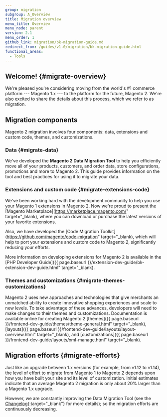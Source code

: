 ```yaml
---
group: migration
subgroup: A_Overview
title: Migration overview
menu_title: Overview
menu_node: parent
version: 2.1
menu_order: 1
github_link: migration/bk-migration-guide.md
redirect_from: /guides/v1.0/migration/bk-migration-guide.html
functional_areas:
  - Tools
---
```


## Welcome! {#migrate-overview}

We're pleased you're considering moving from the world's #1 commerce platform --- Magento 1.x --- to the platform for the future, Magento 2. We're also excited to share the details about this process, which we refer to as migration.

## Migration components

Magento 2 migration involves four components: data, extensions and custom code, themes, and customizations.

### Data {#migrate-data}
We've developed the **Magento 2 Data Migration Tool** to help you efficiently move all of your products, customers, and order data, store configurations, promotions and more to Magento 2. This guide provides information on the tool and best practices for using it to migrate your data.

### Extensions and custom code {#migrate-extensions-code}
We've been working hard with the development community to help you use your Magento 1 extensions in Magento 2. Now we're proud to present the [Magento Marketplace](https://marketplace.magento.com/" target="_blank), where you can download or purchase the latest versions of your favorite extensions.

Also, we have developed the [Code Migration Toolkit](https://github.com/magento/code-migration" target="_blank), which will help to port your extensions and custom code to Magento 2, significantly reducing your efforts.

More information on developing extensions for Magento 2 is available in the [PHP Developer Guide]({{ page.baseurl }}/extension-dev-guide/bk-extension-dev-guide.html" target="_blank).

### Themes and customizations {#migrate-themes-customizations}

Magento 2 uses new approaches and technologies that give merchants an unmatched ability to create innovative shopping experiences and scale to new levels. To take advantage of these advances, developers will need to make changes to their themes and customizations. Documentation is available online for creating Magento 2 [themes]({{ page.baseurl }}/frontend-dev-guide/themes/theme-general.html" target="_blank), [layouts]({{ page.baseurl }}/frontend-dev-guide/layouts/layout-overview.html" target="_blank), and [customizations]({{ page.baseurl }}/frontend-dev-guide/layouts/xml-manage.html" target="_blank).

## Migration efforts {#migrate-efforts}

Just like an upgrade between 1.x versions (for example, from v1.12 to v1.14), the level of effort to migrate from Magento 1 to Magento 2 depends upon how you have built your site and its level of customization. Initial estimates indicate that an average Magento 2 migration is only about 20% larger than a Magento 1.x upgrade.

However, we are constantly improving the Data Migration Tool (see the [Changelog](https://github.com/magento/data-migration-tool/blob/master/CHANGELOG.md){:target="_blank"} for more details); so the migration efforts are continuously decreasing.
